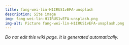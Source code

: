```yaml
---
title: fang-wei-lin-H1IRUS1vEFA-unsplash
description: Site image
img: fang-wei-lin-H1IRUS1vEFA-unsplash.png
img-alt: Picture fang-wei-lin-H1IRUS1vEFA-unsplash.png
---
```


_Do not edit this wiki page. It is generated automatically._ 

